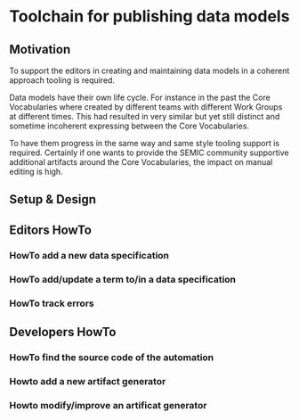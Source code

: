 # Toolchain for publishing data models


## Motivation

To support the editors in creating and maintaining data models in a coherent approach tooling is required.

Data models have their own life cycle. 
For instance in the past the Core Vocabularies where created by different teams with different Work Groups at different times.
This had resulted in very similar but yet still distinct and sometime incoherent expressing between the Core Vocabularies.

To have them progress in the same way and same style tooling support is required. 
Certainly if one wants to provide the SEMIC community supportive additional artifacts around the Core Vocabularies, the impact on manual editing is high.


## Setup & Design


## Editors HowTo

### HowTo add a new data specification 

### HowTo add/update a term to/in a data specification

### HowTo track errors


## Developers HowTo

### HowTo find the source code of the automation

### Howto add a new artifact generator

### Howto modify/improve an artificat generator



